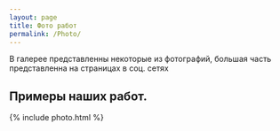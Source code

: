```yaml
---
layout: page
title: Фото работ
permalink: /Photo/
---
```

<p>В галерее представленны некоторые из фотографий, большая часть представленна на страницах в соц. сетях</p>
<h2 class="center fsize">Примеры наших работ.</h2>


{% include photo.html %}

